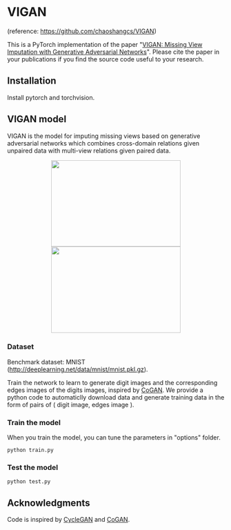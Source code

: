 # VIGAN 
(reference: https://github.com/chaoshangcs/VIGAN)

This is a PyTorch implementation of the paper "[VIGAN: Missing View Imputation with Generative Adversarial Networks](https://arxiv.org/abs/1708.06724)". Please cite the paper in your publications if you find the source code useful to your research.

## Installation

Install pytorch and torchvision. 

## VIGAN model

VIGAN is the model for imputing missing views based on generative adversarial networks which combines cross-domain relations given unpaired data with multi-view relations given paired data.


<p align="center">
  <img width="300" height="200" src="https://github.com/chaoshangcs/VIGAN/blob/master/imgs/img1.png" width="425"/>
  <img width="300" height="200" src="https://github.com/chaoshangcs/VIGAN/blob/master/imgs/img2.png" width="425"/>
</p>

### Dataset

Benchmark dataset: MNIST (http://deeplearning.net/data/mnist/mnist.pkl.gz).

Train the network to learn to generate digit images and the corresponding edges images of the digits images, inspired by [CoGAN](https://github.com/chaoshangcs/CoGAN_PyTorch). We provide a python code to automaticlly download data and generate training data in the form of pairs of ( digit image, edges image ).

### Train the model
When you train the model, you can tune the parameters in "options" folder.

    python train.py

### Test the model
    python test.py

## Acknowledgments

Code is inspired by [CycleGAN](https://github.com/chaoshangcs/pytorch-CycleGAN-and-pix2pix) and [CoGAN](https://github.com/chaoshangcs/CoGAN_PyTorch).
